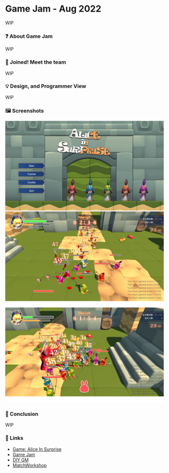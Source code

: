 # Game Jam - Aug 2022


WIP

<!-- more -->

### ❓ About Game Jam

WIP

### 🔰 Joined! Meet the team

WIP

### 💡 Design, and Programmer View

WIP

### 🖼️ Screenshots

<img src="./1.png">
<img src="./2.png">
<img src="./3.png">

### 💬 Conclusion

WIP

### 🔗 Links

- [Game: Alice In Surprise](https://kuhhenry.itch.io/alice-in-surprise)
- [Game Jam](https://itch.io/jam/2022082)
- [DIY GM](https://diygm2021.weebly.com/)
- [MatchWorkshop](https://github.com/MatchWorkshop)

